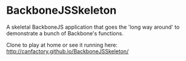 BackboneJSSkeleton
==================

A skeletal BackboneJS application that goes the 'long way around' to demonstrate a bunch of Backbone's functions.

Clone to play at home or see it running here: http://canfactory.github.io/BackboneJSSkeleton/

